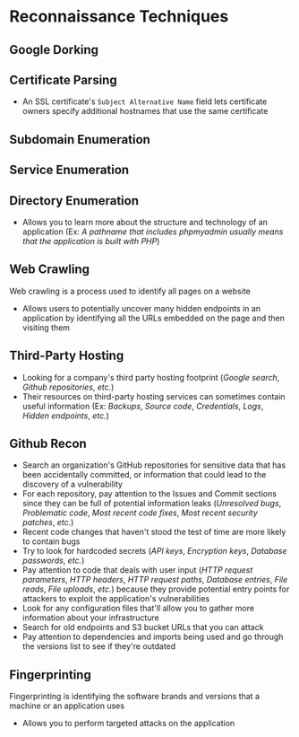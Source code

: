 # Reconnaissance Techniques

## Google Dorking

## Certificate Parsing

* An SSL certificate's `Subject Alternative Name` field lets certificate owners specify additional hostnames that use the same certificate

## Subdomain Enumeration

## Service Enumeration

## Directory Enumeration

* Allows you to learn more about the structure and technology of an application (Ex: *A pathname that includes phpmyadmin usually means that the application is built with PHP*)

## Web Crawling

Web crawling is a process used to identify all pages on a website

* Allows users to potentially uncover many hidden endpoints in an application by identifying all the URLs embedded on the page and then visiting them

## Third-Party Hosting 

* Looking for a company's third party hosting footprint (*Google search*, *Github repositories*, *etc.*)
* Their resources on third-party hosting services can sometimes contain useful information (Ex: *Backups*, *Source code*, *Credentials*, *Logs*, *Hidden endpoints*, *etc.*)

## Github Recon

* Search an organization's GitHub repositories for sensitive data that has been accidentally committed, or information that could lead to the discovery of a vulnerability
* For each repository, pay attention to the Issues and Commit sections since they can be full of potential information leaks (*Unresolved bugs*, *Problematic code*, *Most recent code fixes*, *Most recent security patches*, *etc.*)
* Recent code changes that haven't stood the test of time are more likely to contain bugs
* Try to look for hardcoded secrets (*API keys*, *Encryption keys*, *Database passwords*, *etc.*)
* Pay attention to code that deals with user input (*HTTP request parameters*, *HTTP headers*, *HTTP request paths*, *Database entries*, *File reads*, *File uploads*, *etc.*) because they provide potential entry points for attackers to exploit the application's vulnerabilities
* Look for any configuration files that'll allow you to gather more information about your infrastructure
* Search for old endpoints and S3 bucket URLs that you can attack
* Pay attention to dependencies and imports being used and go through the versions list to see if they're outdated

## Fingerprinting

Fingerprinting is identifying the software brands and versions that a machine or an application uses

* Allows you to perform targeted attacks on the application 
